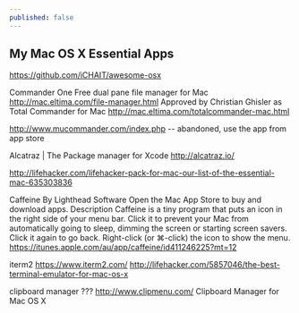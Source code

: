 ```yaml
---
published: false
---
```










## My Mac OS X Essential Apps

https://github.com/iCHAIT/awesome-osx

Commander One
Free dual pane file manager for Mac
http://mac.eltima.com/file-manager.html
 	Approved by Christian Ghisler as Total Commander for Mac
    http://mac.eltima.com/totalcommander-mac.html


http://www.mucommander.com/index.php -- abandoned, use the app from app store

Alcatraz | The Package manager for Xcode
http://alcatraz.io/





http://lifehacker.com/lifehacker-pack-for-mac-our-list-of-the-essential-mac-635303836


Caffeine
By Lighthead Software
Open the Mac App Store to buy and download apps.
Description
Caffeine is a tiny program that puts an icon in the right side of your menu bar. Click it to prevent your Mac from automatically going to sleep, dimming the screen or starting screen savers. Click it again to go back. Right-click (or ⌘-click) the icon to show the menu.
https://itunes.apple.com/au/app/caffeine/id411246225?mt=12

iterm2
https://www.iterm2.com/
http://lifehacker.com/5857046/the-best-terminal-emulator-for-mac-os-x

clipboard manager ???
http://www.clipmenu.com/ Clipboard Manager for Mac OS X
